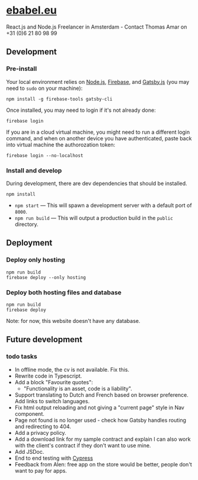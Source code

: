 # [ebabel.eu](https://ebabel.eu)
React.js and Node.js Freelancer in Amsterdam - Contact Thomas Amar on +31 (0)6 21 80 98 99

## Development

### Pre-install
Your local environment relies on [Node.js](https://nodejs.org), [Firebase](https://firebase.google.com/), and [Gatsby.js](https://www.gatsbyjs.org) (you may need to `sudo` on your machine):

```
npm install -g firebase-tools gatsby-cli
```

Once installed, you may need to login if it's not already done:

```
firebase login
```

If you are in a cloud virtual machine, you might need to run a different login command, and when on another device you have authenticated, paste back into virtual machine the authorozation token:

```
firebase login --no-localhost
```

### Install and develop
During development, there are dev dependencies that should be installed.

```
npm install
```

- `npm start` — This will spawn a development server with a default port of `8000`.
- `npm run build` — This will output a production build in the `public` directory.

## Deployment

### Deploy only hosting
```
npm run build
firebase deploy --only hosting
```

### Deploy both hosting files and database
```
npm run build
firebase deploy
```

Note: for now, this website doesn't have any database.

## Future development

### todo tasks
- In offline mode, the cv is not available. Fix this.
- Rewrite code in Typescript.
- Add a block "Favourite quotes":
  - "Functionality is an asset, code is a liability".
- Support translating to Dutch and French based on browser preference. Add links to switch languages.
- Fix html output reloading and not giving a "current page" style in Nav component.
- Page not found is no longer used - check how Gatsby handles routing and redirecting to 404.
- Add a privacy policy.
- Add a download link for my sample contract and explain I can also work with the client's contract if they don't want to use mine.
- Add JSDoc.
- End to end testing with [Cypress](https://www.gatsbyjs.org/docs/end-to-end-testing/)
- Feedback from Alen: free app on the store would be better, people don't want to pay for apps.
